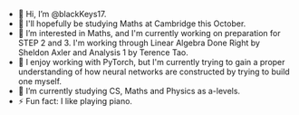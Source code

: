 - 👋 Hi, I’m @blackKeys17.
- 🏫 I'll hopefully be studying Maths at Cambridge this October.
- 👀 I’m interested in Maths, and I'm currently working on preparation for STEP 2 and 3. I'm working through Linear Algebra Done Right by Sheldon Axler and Analysis 1 by Terence Tao.
- 🧠 I enjoy working with PyTorch, but I'm currently trying to gain a proper understanding of how neural networks are constructed by trying to build one myself.
- 🌱 I’m currently studying CS, Maths and Physics as a-levels.
- ⚡ Fun fact: I like playing piano.

<!---
blackKeys17/blackKeys17 is a ✨ special ✨ repository because its `README.md` (this file) appears on your GitHub profile.
You can click the Preview link to take a look at your changes.
--->
